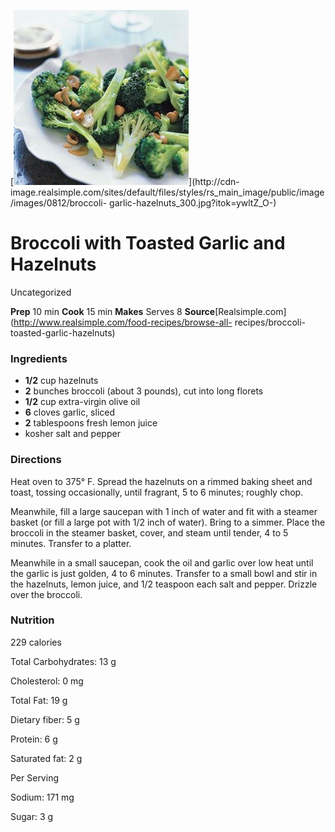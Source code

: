 ﻿

[![](./images/5b84adf7-e643-4c26-bd8d-13e9dd803d24.jpg)](http://cdn-
image.realsimple.com/sites/default/files/styles/rs_main_image/public/image/images/0812/broccoli-
garlic-hazelnuts_300.jpg?itok=ywltZ_O-)

#  Broccoli with Toasted Garlic and Hazelnuts

Uncategorized

 **Prep** 10 min **Cook** 15 min **Makes** Serves 8
**Source**[Realsimple.com](http://www.realsimple.com/food-recipes/browse-all-
recipes/broccoli-toasted-garlic-hazelnuts)

###  Ingredients

  * **1/2** cup hazelnuts
  *  **2** bunches broccoli (about 3 pounds), cut into long florets
  *  **1/2** cup extra-virgin olive oil
  *  **6** cloves garlic, sliced
  *  **2** tablespoons fresh lemon juice
  * kosher salt and pepper

###  Directions

Heat oven to 375° F. Spread the hazelnuts on a rimmed baking sheet and toast,
tossing occasionally, until fragrant, 5 to 6 minutes; roughly chop.

Meanwhile, fill a large saucepan with 1 inch of water and fit with a steamer
basket (or fill a large pot with 1/2 inch of water). Bring to a simmer. Place
the broccoli in the steamer basket, cover, and steam until tender, 4 to 5
minutes. Transfer to a platter.

Meanwhile in a small saucepan, cook the oil and garlic over low heat until the
garlic is just golden, 4 to 6 minutes. Transfer to a small bowl and stir in
the hazelnuts, lemon juice, and 1/2 teaspoon each salt and pepper. Drizzle
over the broccoli.

###  Nutrition

229 calories

Total Carbohydrates: 13 g

Cholesterol: 0 mg

Total Fat: 19 g

Dietary fiber: 5 g

Protein: 6 g

Saturated fat: 2 g

Per Serving

Sodium: 171 mg

Sugar: 3 g

